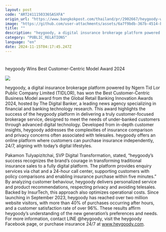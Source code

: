 ```yaml
---
layout: post
code: "ART2411150336SASXFA"
origin_url: "https://www.bangkokpost.com/thailand/pr/2902667/heygoody-wins-best-customer-centric-model-award-2024"
image: "https://github.com/user-attachments/assets/6a7f9bdb-367b-4514-b062-daf5ed273ef0"
title: ""
description: "heygoody, a digital insurance brokerage platform powered by Ngern Tid Lor Public Company Limited (TIDLOR), has won the Best Customer-Centric Business Model award from the Global Retail Banking Innovation Awards 2024, hosted by The Digital Banker, a leading news agency specializing in financial and banking technology research. This award highlights the success of the heygoody platform in delivering a truly customer-focused brokerage service, designed to meet the needs of under-banked customers through advanced digital technology. Developed from in-depth customer insights, heygoody addresses the complexities of insurance comparison and privacy concerns often associated with telesales. heygoody offers an online platform where customers can purchase insurance independently, 24/7, aligning with today’s digital lifestyles."
category: "PUBLIC_RELATIONS"
language: "en"
date: 2024-11-15T04:17:45.247Z
---
```


# 

heygoody Wins Best Customer-Centric Model Award 2024

![](https://github.com/user-attachments/assets/eed31cff-5a0d-4844-b356-2010618fc48d)

heygoody, a digital insurance brokerage platform powered by Ngern Tid Lor Public Company Limited (TIDLOR), has won the Best Customer-Centric Business Model award from the Global Retail Banking Innovation Awards 2024, hosted by The Digital Banker, a leading news agency specializing in financial and banking technology research. This award highlights the success of the heygoody platform in delivering a truly customer-focused brokerage service, designed to meet the needs of under-banked customers through advanced digital technology. Developed from in-depth customer insights, heygoody addresses the complexities of insurance comparison and privacy concerns often associated with telesales. heygoody offers an online platform where customers can purchase insurance independently, 24/7, aligning with today’s digital lifestyles.

Pakamon Tulyapizitchai, SVP Digital Transformation, stated, “heygoody’s success recognizes the brand’s courage in transforming traditional insurance sales to a fully digital platform. The platform provides enquiry services via chat and a 24-hour call center, supporting customers with policy comparisons and enabling insurance purchase within five minutes.” By analyzing customer behaviour, heygoody delivers personalized service and product recommendations, respecting privacy and avoiding telesales. Backed by InsurTech, this approach also optimizes operational costs. Since launching in September 2023, heygoody has reached over two million website visitors, with more than 40% of purchases occurring after hours, and a customer satisfaction rate of over 96%. These results affirm heygoody’s understanding of the new generation’s preferences and needs. For more information, contact LINE @heygoody, visit the heygoody Facebook page, or purchase insurance 24/7 at www.heygoody.com.